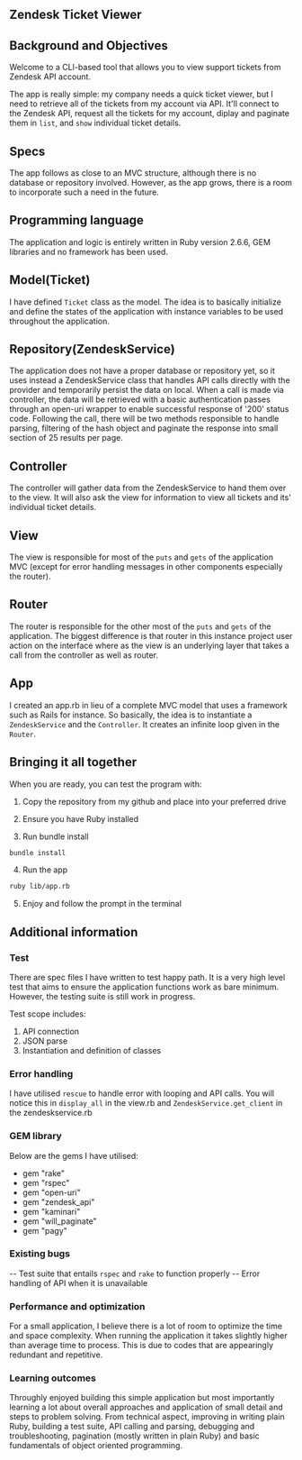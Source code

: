## Zendesk Ticket Viewer



## Background and Objectives

Welcome to a CLI-based tool that allows you to view support tickets from Zendesk API account.

The app is really simple: my company needs a quick ticket viewer, but I need to retrieve all of the tickets from my account via API. It'll connect to the Zendesk API, request all the tickets for my account, diplay and paginate them in `list`, and `show` individual ticket details.



## Specs

The app follows as close to an MVC structure, although there is no database or repository involved. However, as the app grows, there is a room to incorporate such a need in the future.



## Programming language

The application and logic is entirely written in Ruby version 2.6.6, GEM libraries and no framework has been used.



## Model(Ticket)

I have defined `Ticket` class as the model. The idea is to basically initialize and define the states of the application with instance variables to be used throughout the application.



## Repository(ZendeskService)

The application does not have a proper database or repository yet, so it uses instead a ZendeskService class that handles API calls directly with the provider and temporarily persist the data on local. When a call is made via controller, the data will be retrieved with a basic authentication passes through an open-uri wrapper to enable successful response of '200' status code. Following the call, there will be two methods responsible to handle parsing, filtering of the hash object and paginate the response into small section of 25 results per page. 



## Controller

The controller will gather data from the ZendeskService to hand them over to the view. It will also ask the view for information to view all tickets and its' individual ticket details.



## View

The view is responsible for most of the `puts` and `gets` of the application MVC (except for error handling messages in other components especially the router).



## Router

The router is responsible for the other most of the `puts` and `gets` of the application. The biggest difference is that router in this instance project user action on the interface where as the view is an underlying layer that takes a call from the controller as well as router.



## App

I created an app.rb in lieu of a complete MVC model that uses a framework such as Rails for instance. So basically, the idea is to instantiate a `ZendeskService` and the `Controller`. It creates an infinite loop given in the `Router`. 



## Bringing it all together

When you are ready, you can test the program with:

1) Copy the repository from my github and place into your preferred drive

2) Ensure you have Ruby installed

3) Run bundle install

```bash
bundle install
```

4) Run the app

```bash
ruby lib/app.rb
```

5) Enjoy and follow the prompt in the terminal



## Additional information



### Test

There are spec files I have written to test happy path. It is a very high level test that aims to ensure the application functions work as bare minimum. However, the testing suite is still work in progress.

Test scope includes:

1) API connection
2) JSON parse
3) Instantiation and definition of classes



### Error handling

I have utilised `rescue` to handle error with looping and API calls. You will notice this in `display_all` in the view.rb and `ZendeskService.get_client` in the zendeskservice.rb



### GEM library

Below are the gems I have utilised:

- gem "rake"
- gem "rspec"
- gem "open-uri"
- gem "zendesk_api"
- gem "kaminari"
- gem "will_paginate"
- gem "pagy"



### Existing bugs

-- Test suite that entails `rspec` and `rake` to function properly
-- Error handling of API when it is unavailable



### Performance and optimization

For a small application, I believe there is a lot of room to optimize the time and space complexity. When running the application it takes slightly higher than average time to process. This is due to codes that are appearingly redundant and repetitive.  



### Learning outcomes

Throughly enjoyed building this simple application but most importantly learning a lot about overall approaches and application of small detail and steps to problem solving. From technical aspect, improving in writing plain Ruby, building a test suite, API calling and parsing, debugging and troubleshooting, pagination (mostly written in plain Ruby) and basic fundamentals of object oriented programming.
